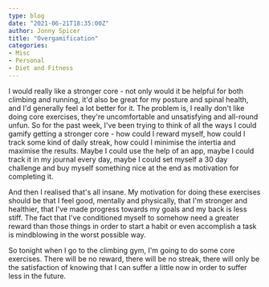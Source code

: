 ```yaml
---
type: blog
date: "2021-06-21T18:35:00Z"
author: Jonny Spicer
title: "Overgamification"
categories:
- Misc
- Personal
- Diet and Fitness
---
```

I would really like a stronger core - not only would it be helpful for both climbing and running, it'd also be great for my posture and spinal health, and I'd
generally feel a lot better for it. The problem is, I really don't like doing core exercises, they're uncomfortable and unsatisfying and all-round unfun. So
for the past week, I've been trying to think of all the ways I could gamify getting a stronger core - how could I reward myself, how could I track some kind
of daily streak, how could I minimise the intertia and maximise the results. Maybe I could use the help of an app, maybe I could track it in my journal every
day, maybe I could set myself a 30 day challenge and buy myself something nice at the end as motivation for completing it.

And then I realised that's all insane. My motivation for doing these exercises should be that I feel good, mentally and physically, that I'm stronger and
healthier, that I've made progress towards my goals and my back is less stiff. The fact that I've conditioned myself to somehow need a greater reward than
those things in order to start a habit or even accomplish a task is mindblowing in the worst possible way.

So tonight when I go to the climbing gym, I'm going to do some core exercises. There will be no reward, there will be no streak, there will only be the
satisfaction of knowing that I can suffer a little now in order to suffer less in the future.
